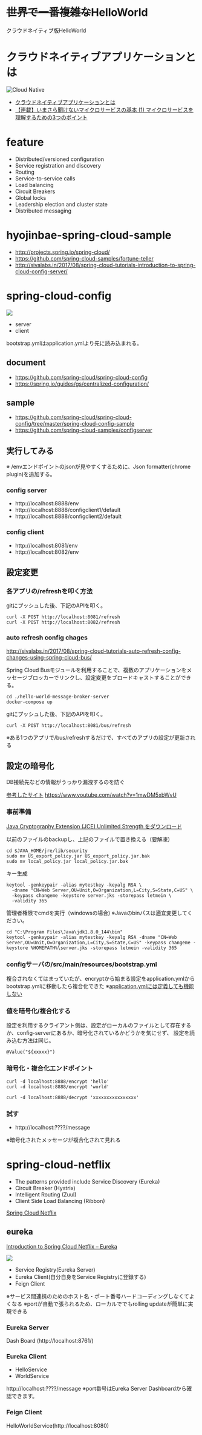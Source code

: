 # ~~世界で一番複雑な~~HelloWorld
クラウドネイティブ版HelloWorld

# クラウドネイティブアプリケーションとは
![Cloud Native](https://d1fto35gcfffzn.cloudfront.net/images/topics/cloudnative/diagram-cloud-native.png)

- [クラウドネイティブアプリケーションとは](https://pivotal.io/jp/cloud-native)
- [【連載】いまさら聞けないマイクロサービスの基本 (1) マイクロサービスを理解するための3つのポイント](https://news.mynavi.jp/itsearch/article/devsoft/1594)

# feature
- Distributed/versioned configuration
- Service registration and discovery
- Routing
- Service-to-service calls
- Load balancing
- Circuit Breakers
- Global locks
- Leadership election and cluster state
- Distributed messaging

# hyojinbae-spring-cloud-sample
- http://projects.spring.io/spring-cloud/
- https://github.com/spring-cloud-samples/fortune-teller
- http://sivalabs.in/2017/08/spring-cloud-tutorials-introduction-to-spring-cloud-config-server/

# spring-cloud-config
![](https://i0.wp.com/sivalabs.in/wp-content/uploads/2017/08/config.png?resize=768%2C274)

- server
- client

bootstrap.ymlはapplication.ymlより先に読み込まれる。

## document
- https://github.com/spring-cloud/spring-cloud-config
- https://spring.io/guides/gs/centralized-configuration/

## sample
- https://github.com/spring-cloud/spring-cloud-config/tree/master/spring-cloud-config-sample
- https://github.com/spring-cloud-samples/configserver

## 実行してみる
※ /envエンドポイントのjsonが見やすくするために、Json formatter(chrome plugin)を追加する。

### config server 
- http://localhost:8888/env
- http://localhost:8888/configclient1/default
- http://localhost:8888/configclient2/default

### config client
- http://localhost:8081/env
- http://localhost:8082/env

## 設定変更
### 各アプリの/refreshを叩く方法
gitにプッシュした後、下記のAPIを叩く。

```
curl -X POST http://localhost:8081/refresh
curl -X POST http://localhost:8082/refresh
```

### auto refresh config chages
http://sivalabs.in/2017/08/spring-cloud-tutorials-auto-refresh-config-changes-using-spring-cloud-bus/

Spring Cloud Busモジュールを利用することで、複数のアプリケーションをメッセージブロッカーでリンクし、設定変更をブロードキャストすることができる。

```
cd ./hello-world-message-broker-server
docker-compose up
```

gitにプッシュした後、下記のAPIを叩く。

```
curl -X POST http://localhost:8081/bus/refresh
```
※ある1つのアプリで/bus/refreshするだけで、すべてのアプリの設定が更新される

## 設定の暗号化
DB接続先などの情報がうっかり漏洩するのを防ぐ

[参考したサイト](https://patrickgrimard.io/2016/03/04/encrypting-and-decrypting-configuration-property-values-in-spring-cloud/)
https://www.youtube.com/watch?v=1mwDM5xbWvU

### 事前準備
[Java Cryptography Extension (JCE) Unlimited Strength をダウンロード](http://www.oracle.com/technetwork/java/javase/downloads/index.html)


以前のファイルのbackupし、上記のファイルで置き換える（要解凍）

```
cd $JAVA_HOME/jre/lib/security
sudo mv US_export_policy.jar US_export_policy.jar.bak
sudo mv local_policy.jar local_policy.jar.bak
```

キー生成

```
keytool -genkeypair -alias mytestkey -keyalg RSA \
  -dname "CN=Web Server,OU=Unit,O=Organization,L=City,S=State,C=US" \
  -keypass changeme -keystore server.jks -storepass letmein \
  -validity 365
```

管理者権限でcmdを実行（windowsの場合)
※Javaのbinパスは適宜変更してください。
```
cd "C:\Program Files\Java\jdk1.8.0_144\bin"
keytool -genkeypair -alias mytestkey -keyalg RSA -dname "CN=Web Server,OU=Unit,O=Organization,L=City,S=State,C=US" -keypass changeme -keystore %HOMEPATH%\server.jks -storepass letmein -validity 365
```

### configサーバの/src/main/resources/bootstrap.yml
複合されなくてはまっていたが、encryptから始まる設定をapplication.ymlからbootstrap.ymlに移動したら複合化できた
※[application.ymlには定義しても機能しない](https://github.com/spring-cloud/spring-cloud-config/issues/795#issuecomment-332223035)

### 値を暗号化/複合化する
設定を利用するクライアント側は、設定がローカルのファイルとして存在するか、config-serverにあるか、暗号化されているかどうかを気にせず、
設定を読み込む方法は同じ。

```
@Value("${xxxxx}")
```

### 暗号化・複合化エンドポイント
```
curl -d localhost:8888/encrypt 'hello'
curl -d localhost:8888/encrypt 'world'
```

```
curl -d localhost:8888/decrypt 'xxxxxxxxxxxxxxxx'
```

### 試す
- http://localhost:????/message

※暗号化されたメッセージが複合化されて見れる

# spring-cloud-netflix
- The patterns provided include Service Discovery (Eureka)
- Circuit Breaker (Hystrix)
- Intelligent Routing (Zuul) 
- Client Side Load Balancing (Ribbon)

[Spring Cloud Netflix](https://cloud.spring.io/spring-cloud-netflix/)

## eureka
[Introduction to Spring Cloud Netflix – Eureka](http://www.baeldung.com/spring-cloud-netflix-eureka)

![](https://encrypted-tbn0.gstatic.com/images?q=tbn:ANd9GcS7w0eGIRzTzN5H1BJgx2iwJLhQ8MeLL7mckIi3V37poLgocTbHRg)

- Service Registry(Eureka Server)
- Eureka Client(自分自身をService Registryに登録する)
- Feign Client

※サービス間連携のためのホスト名・ポート番号ハードコーディングしなくてよくなる
※portが自動で張られるため、ローカルででもrolling updateが簡単に実現できる
### Eureka Server
Dash Board (http://localhost:8761/)

### Eureka Client
- HelloService
- WorldService

http://localhost:????/message
※port番号はEureka Server Dashboardから確認できます。
### Feign Client
HelloWorldService(http://localhost:8080)